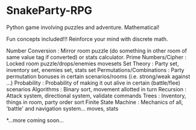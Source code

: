 # SnakeParty-RPG
Python game involving puzzles and adventure. Mathematical!

Fun concepts included!!! Reinforce your mind with discrete math.

Number Conversion	: Mirror room puzzle (do something in other room of same value tag if converted) or stats calculator. 
Prime Numbers/Cipher	: Locked room puzzle/drops/enemies movesets
Set Theory	: Party set, inventory set, enemies set, stats set
Permutations/Combinations	: Party permutation bonuses in certain scenarios/rooms (i.e. strong/weak against ...)
Probability	: Probability of making it out alive in certain (battle/flee) scenarios
Algorithms	: Binary sort, movement allotted in turn
Recursion	: Attack system, directional system, validate commands
Trees	: Inventory, things in room, party order sort
Finite State Machine	: Mechanics of all, 'battle' and navigation system... moves, stats



*...more coming soon...

